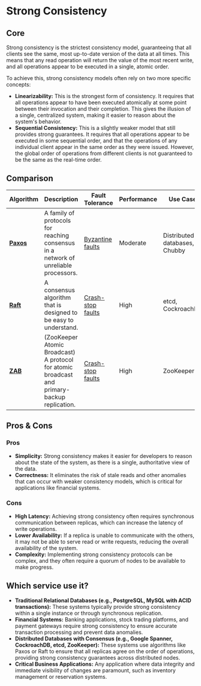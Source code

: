 # Strong Consistency

## Core

Strong consistency is the strictest consistency model, guaranteeing that all clients see the same, most up-to-date version of the data at all times. This means that any read operation will return the value of the most recent write, and all operations appear to be executed in a single, atomic order.

To achieve this, strong consistency models often rely on two more specific concepts:

-   **Linearizability:** This is the strongest form of consistency. It requires that all operations appear to have been executed atomically at some point between their invocation and their completion. This gives the illusion of a single, centralized system, making it easier to reason about the system's behavior.
-   **Sequential Consistency:** This is a slightly weaker model that still provides strong guarantees. It requires that all operations appear to be executed in some sequential order, and that the operations of any individual client appear in the same order as they were issued. However, the global order of operations from different clients is not guaranteed to be the same as the real-time order.

## Comparison

| Algorithm | Description | Fault Tolerance | Performance | Use Case |
|---|---|---|---|---|
| **[Paxos](../../distributed-consensus/paxos/README.md)** | A family of protocols for reaching consensus in a network of unreliable processors. | [Byzantine faults](../../fault-tolerance/byzantine-faults/README.md) | Moderate | Distributed databases, Chubby |
| **[Raft](../../distributed-consensus/raft/README.md)** | A consensus algorithm that is designed to be easy to understand. | [Crash-stop faults](../../fault-tolerance/crash-stop-faults/README.md) | High | etcd, CockroachDB |
| **[ZAB](../../distributed-consensus/zab/README.md)** | (ZooKeeper Atomic Broadcast) A protocol for atomic broadcast and primary-backup replication. | [Crash-stop faults](../../fault-tolerance/crash-stop-faults/README.md) | High | ZooKeeper |

## Pros & Cons

### Pros

-   **Simplicity:** Strong consistency makes it easier for developers to reason about the state of the system, as there is a single, authoritative view of the data.
-   **Correctness:** It eliminates the risk of stale reads and other anomalies that can occur with weaker consistency models, which is critical for applications like financial systems.

### Cons

-   **High Latency:** Achieving strong consistency often requires synchronous communication between replicas, which can increase the latency of write operations.
-   **Lower Availability:** If a replica is unable to communicate with the others, it may not be able to serve read or write requests, reducing the overall availability of the system.
-   **Complexity:** Implementing strong consistency protocols can be complex, and they often require a quorum of nodes to be available to make progress.

## Which service use it?

-   **Traditional Relational Databases (e.g., PostgreSQL, MySQL with ACID transactions):** These systems typically provide strong consistency within a single instance or through synchronous replication.
-   **Financial Systems:** Banking applications, stock trading platforms, and payment gateways require strong consistency to ensure accurate transaction processing and prevent data anomalies.
-   **Distributed Databases with Consensus (e.g., Google Spanner, CockroachDB, etcd, ZooKeeper):** These systems use algorithms like Paxos or Raft to ensure that all replicas agree on the order of operations, providing strong consistency guarantees across distributed nodes.
-   **Critical Business Applications:** Any application where data integrity and immediate visibility of changes are paramount, such as inventory management or reservation systems.

